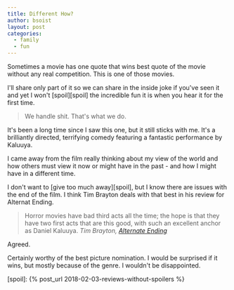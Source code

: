 ```yaml
---
title: Different How?
author: bsoist
layout: post
categories:
  - family
  - fun
---
```

Sometimes a movie has one quote that wins best quote of the movie without any real competition. This is one of those movies.

I'll share only part of it so we can share in the inside joke if you've seen it and yet I won't [spoil][spoil] the incredible fun it is when you hear it for the first time.

> We handle shit. That's what we do.

It's been a long time since I saw this one, but it still sticks with me. It's a brilliantly directed, terrifying comedy featuring a fantastic performance by Kaluuya. 

I came away from the film really thinking about my view of the world and how others must view it now or might have in the past - and how I might have in a different time. 

I don't want to [give too much away][spoil], but I know there are issues with the end of the film. I think Tim Brayton deals with that best in his review for Alternat Ending.

> Horror movies have bad third acts all the time; the hope is that they have two first acts that are this good, with such an excellent anchor as Daniel Kaluuya. <cite>Tim Brayton, [Alternate Ending][brayton]</cite>

Agreed.

Certainly worthy of the best picture nomination. I would be surprised if it wins, but mostly because of the genre. I wouldn't be disappointed. 

[brayton]: https://www.alternateending.com/2017/03/get-out-2017.html

[spoil]: {% post_url 2018-02-03-reviews-without-spoilers %}

